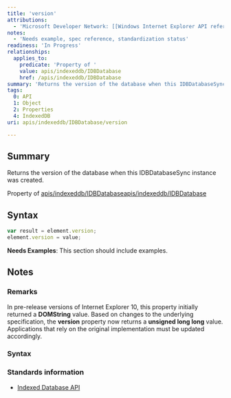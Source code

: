 ```yaml
---
title: 'version'
attributions:
  - 'Microsoft Developer Network: [[Windows Internet Explorer API reference](http://msdn.microsoft.com/en-us/library/ie/hh828809%28v=vs.85%29.aspx) Article]'
notes:
  - 'Needs example, spec reference, standardization status'
readiness: 'In Progress'
relationships:
  applies_to:
    predicate: 'Property of '
    value: apis/indexeddb/IDBDatabase
    href: /apis/indexeddb/IDBDatabase
summary: 'Returns the version of the database when this IDBDatabaseSync instance was created.'
tags:
  0: API
  1: Object
  2: Properties
  4: IndexedDB
uri: apis/indexeddb/IDBDatabase/version

---
```

## Summary

Returns the version of the database when this IDBDatabaseSync instance was created.

Property of [apis/indexeddb/IDBDatabase](/apis/indexeddb/IDBDatabase)[apis/indexeddb/IDBDatabase](/apis/indexeddb/IDBDatabase)

## Syntax

``` js
var result = element.version;
element.version = value;
```

**Needs Examples**: This section should include examples.

## Notes

### Remarks

In pre-release versions of Internet Explorer 10, this property initially returned a **DOMString** value. Based on changes to the underlying specification, the **version** property now returns a **unsigned long long** value. Applications that rely on the original implementation must be updated accordingly.

### Syntax

### Standards information

-   [Indexed Database API](http://go.microsoft.com/fwlink/p/?LinkId=224519)
